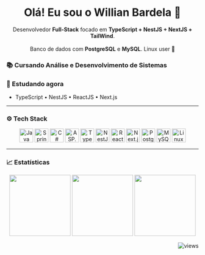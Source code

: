 <h1 align="center">Olá! Eu sou o Willian Bardela 👋</h1>

<p align="center">
  Desenvolvedor <b>Full-Stack</b> focado em <b>TypeScript + NestJS + NextJS + TailWind</b>.<br/>
  <br/>
  Banco de dados com <b>PostgreSQL</b> e <b>MySQL</b>. Linux user 🐧
</p>

### 📚 Cursando Análise e Desenvolvimento de Sistemas

### 🧠 Estudando agora
- TypeScript • NestJS • ReactJS • Next.js

---

### ⚙️ Tech Stack
<p align="center">
  <img src="https://cdn.simpleicons.org/java/FFFFFF" height="36" alt="Java" />
  <img src="https://cdn.simpleicons.org/spring/FFFFFF" height="36" alt="Spring" />
  <img src="https://cdn.simpleicons.org/csharp/FFFFFF" height="36" alt="C#" />
  <img src="https://cdn.simpleicons.org/dotnet/FFFFFF" height="36" alt="ASP.NET" />
  <img src="https://cdn.simpleicons.org/typescript/FFFFFF" height="36" alt="TypeScript" />
  <img src="https://cdn.simpleicons.org/nestjs/FFFFFF" height="36" alt="NestJS" />
  <img src="https://cdn.simpleicons.org/react/FFFFFF" height="36" alt="React" />
  <img src="https://cdn.simpleicons.org/nextdotjs/FFFFFF" height="36" alt="Next.js" />
  <img src="https://cdn.simpleicons.org/postgresql/FFFFFF" height="36" alt="PostgreSQL" />
  <img src="https://cdn.simpleicons.org/mysql/FFFFFF" height="36" alt="MySQL" />
  <img src="https://cdn.simpleicons.org/linux/FFFFFF" height="36" alt="Linux" />
</p>

---

### 📈 Estatísticas
<div align="center">
  <img height="160" src="https://github-readme-stats.vercel.app/api?username=Typezera&show_icons=true&theme=tokyonight&hide_border=true" />
  <img height="160" src="https://streak-stats.demolab.com?user=Typezera&theme=tokyonight&hide_border=true" />
  <img height="160" src="https://github-readme-stats.vercel.app/api/top-langs/?username=Typezera&layout=compact&theme=tokyonight&hide_border=true" />
</div>

<!-- contador de visitas opcional -->
<p align="right"><img src="https://komarev.com/ghpvc/?username=Typezera&color=blueviolet" alt="views"/></p>
